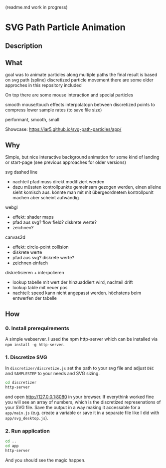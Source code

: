 (readme.md work in progress)

# SVG Path Particle Animation

## Description

## What

goal was to animate particles along multiple paths
the final result is based on svg path (spline) discretized particle movement
there are some older approches in this repository included

On top there are some mouse interaction and special particles

smooth mouse/touch effects
interpolatopn between discretized points to compress lower sample rates (to save file size)

performant, smooth, small

Showcase: https://iar5.github.io/svg-path-particles/app/

## Why

Simple, but nice interactive background animation for some kind of landing or start-page
(see previous approaches for older versions)

svg dashed line
- nachteil pfad muss direkt modifiziert werden
- dazu müssten kontrollpunkte gemeinsam gezogen werden, einen alleine sieht komisch aus. könnte man mit mit übergeordnetem kontrollpunlt machen aber scheint aufwändig


webgl 
- effekt: shader maps
- pfad aus svg? flow field? diskrete werte?
- zeichnen?

canvas2d
- effekt: circle-point collision
- diskrete werte
- pfad aus svg? diskrete werte?
- zeichnen einfach

diskretisieren + interpolieren
- lookup tabelle mit wert der hinzuaddiert wird, nachteil drift
- lookup table mit neuer pos
- nachteil: speed kann nicht angepasst werden. höchstens beim entwerfen der tabelle

## How

### 0. Install prerequirements

A simple webserver. I used the npm http-server which can be installed via `npm install -g http-server`.


### 1. Discretize SVG

In `discretizer/discretize.js` set the path to your svg file and adjust `DEC` and `SAMPLESTEP` to your needs and SVG sizing.

``` bash
cd discretizer
http-server
```

and open http://127.0.0.1:8080 in your browser. If everythink worked fine you will see an array of numbers, which is the discretized represenations of your SVG file. Save the output in a way making it accessable for a `app/main.js` (e.g. create a variable or save it in a separate file like I did with `app/svg_desktop.js`).

### 2. Run application

``` bash
cd ..
cd app
http-server
```

And you should see the magic happen. 
